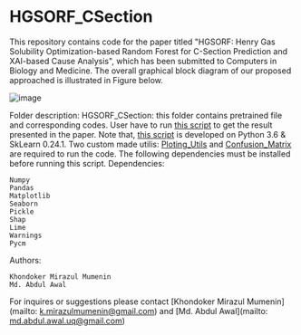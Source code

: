 # HGSORF_CSection
This repository contains code for the paper titled "HGSORF: Henry Gas Solubility Optimization-based Random Forest for C-Section Prediction and XAI-based Cause Analysis", which has been submitted to Computers in Biology and Medicine. The overall graphical block diagram of our proposed approached is illustrated in Figure below.
  

![image](https://user-images.githubusercontent.com/81968951/151330847-d32c0432-afba-474e-8f64-525ddef253c4.png)

Folder description:
HGSORF_CSection: this folder contains pretrained file and corresponding codes. User have to run [this script](https://github.com/genos29/HGSORF_CSection/blob/main/HGSORF_CS/Csection_final.ipynb) to get the result presented in the paper. Note that, [this script](https://github.com/genos29/HGSORF_CSection/blob/main/HGSORF_CS/Csection_final.ipynb) is developed on Python 3.6 & SkLearn 0.24.1. Two custom made utilis: [Ploting_Utils](https://github.com/genos29/HGSORF_CSection/blob/main/HGSORF_CS/ploting_utils_v1.ipynb) and [Confusion_Matrix](https://github.com/genos29/HGSORF_CSection/blob/main/HGSORF_CS/confusion_matrix_pretty_print.ipynb) are required to run the code. The following dependencies must be installed before running this script.
Dependencies:
```
Numpy
Pandas 
Matplotlib
Seaborn
Pickle
Shap
Lime
Warnings
Pycm
```


 Authors:
 ```
Khondoker Mirazul Mumenin
Md. Abdul Awal
```
For inquires or suggestions please contact [Khondoker Mirazul Mumenin](mailto: k.mirazulmumenin@gmail.com) and [Md. Abdul Awal](mailto: md.abdul.awal.uq@gmail.com)
